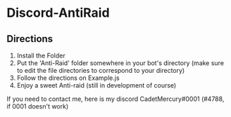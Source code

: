# Discord-AntiRaid

## Directions
1. Install the Folder
2. Put the 'Anti-Raid' folder somewhere in your bot's directory (make sure to edit the file directories to correspond to your directory)
3. Follow the directions on Example.js
4. Enjoy a sweet Anti-raid (still in development of course)

If you need to contact me, here is my discord CadetMercury#0001 (#4788, if 0001 doesn't work)

